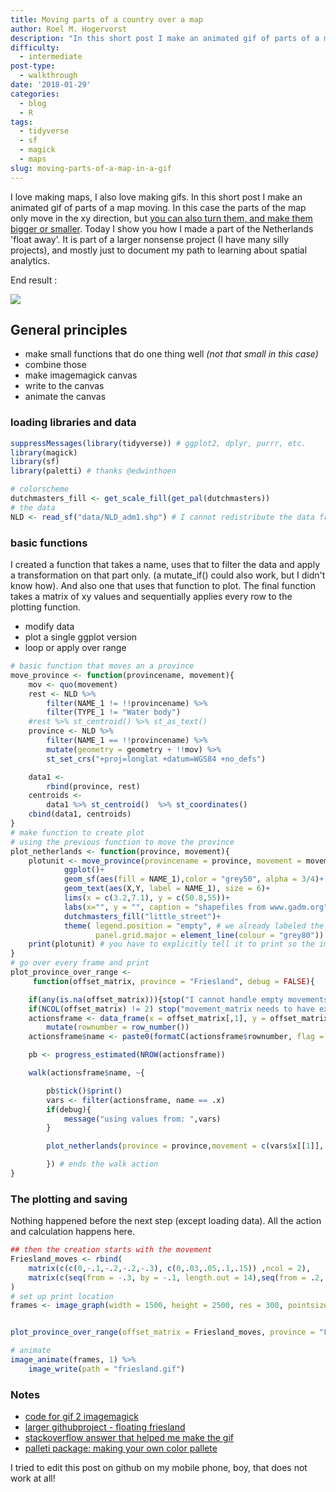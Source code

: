 ```yaml
---
title: Moving parts of a country over a map
author: Roel M. Hogervorst
description: "In this short post I make an animated gif of parts of a map moving. I use {sf} and {magick} to do the hard work."
difficulty:
  - intermediate
post-type:
  - walkthrough
date: '2018-01-29'
categories:
  - blog
  - R
tags:
  - tidyverse
  - sf
  - magick
  - maps
slug: moving-parts-of-a-map-in-a-gif
---
```


I love making maps, I also love making gifs.
In this short post I make an animated gif of parts of a map moving. In this case the parts of the map only move in the xy direction, but [you can also turn them, and make them bigger or smaller](https://r-spatial.github.io/sf/articles/sf3.html#affine-transformations).
Today I show you how I made a part of the Netherlands 'float away'. It is part of a larger nonsense project (I have many silly projects), and mostly just to document my path to learning about spatial analytics.


End result :

![ ]( 
https://cdn.rawgit.com/RMHogervorst/floating_friesland/44f7adfd/friesland.gif)

## General principles

* make small functions that do one thing well _(not that small in this case)_
* combine those
* make imagemagick canvas
* write to the canvas
* animate the canvas

### loading libraries and data

```r
suppressMessages(library(tidyverse)) # ggplot2, dplyr, purrr, etc.
library(magick)
library(sf)
library(paletti) # thanks @edwinthoen

# colorscheme
dutchmasters_fill <- get_scale_fill(get_pal(dutchmasters))
# the data
NLD <- read_sf("data/NLD_adm1.shp") # I cannot redistribute the data from GADM, but you can download and use it for your projects
```

### basic functions

I created a function that takes a name, uses that to filter the data and apply a transformation on that part only. (a mutate_if() could also work, but I didn't know how). And also one that uses that function to plot. The final function takes a matrix of xy values and sequentially applies every row to the plotting function.

* modify data
* plot a single ggplot version
* loop or apply over range  

```r
# basic function that moves an a province
move_province <- function(provincename, movement){
    mov <- quo(movement)
    rest <- NLD %>%
        filter(NAME_1 != !!provincename) %>%
        filter(TYPE_1 != "Water body")
    #rest %>% st_centroid() %>% st_as_text()
    province <- NLD %>%
        filter(NAME_1 == !!provincename) %>%
        mutate(geometry = geometry + !!mov) %>%
        st_set_crs("+proj=longlat +datum=WGS84 +no_defs")

    data1 <-
        rbind(province, rest)
    centroids <-
        data1 %>% st_centroid()  %>% st_coordinates()
    cbind(data1, centroids)
}
# make function to create plot
# using the previous function to move the province
plot_netherlands <- function(province, movement){
    plotunit <- move_province(provincename = province, movement = movement) %>%
            ggplot()+
            geom_sf(aes(fill = NAME_1),color = "grey50", alpha = 3/4)+
            geom_text(aes(X,Y, label = NAME_1), size = 6)+
            lims(x = c(3.2,7.1), y = c(50.8,55))+
            labs(x="", y = "", caption = "shapefiles from www.gadm.org", title = "Floating Friesland")+
            dutchmasters_fill("little_street")+
            theme( legend.position = "empty", # we already labeled the provinces
                   panel.grid.major = element_line(colour = "grey80"))
    print(plotunit) # you have to explicitly tell it to print so the image is captured
}
# go over every frame and print
plot_province_over_range <-
     function(offset_matrix, province = "Friesland", debug = FALSE){

    if(any(is.na(offset_matrix))){stop("I cannot handle empty movements, there are NA's in movement_matrix")}
    if(NCOL(offset_matrix) != 2) stop("movement_matrix needs to have exactly 2 columns")
    actionsframe <- data_frame(x = offset_matrix[,1], y = offset_matrix[,2]) %>%
        mutate(rownumber = row_number())
    actionsframe$name <- paste0(formatC(actionsframe$rownumber, flag = 0,width = 4))

    pb <- progress_estimated(NROW(actionsframe))

    walk(actionsframe$name, ~{

        pb$tick()$print()
        vars <- filter(actionsframe, name == .x)
        if(debug){
            message("using values from: ",vars)
        }

        plot_netherlands(province = province,movement = c(vars$x[[1]], vars$y[[1]]))

        }) # ends the walk action
}
```

### The plotting and saving
Nothing happened before the next step (except loading data). All the action and calculation happens here.

```r
## then the creation starts with the movement
Friesland_moves <- rbind(
    matrix(c(c(0,-.1,-.2,-.2,-.3), c(0,.03,.05,.1,.15)) ,ncol = 2),
    matrix(c(seq(from = -.3, by = -.1, length.out = 14),seq(from = .2, by = .1, length.out = 14)), ncol = 2)
)
# set up print location
frames <- image_graph(width = 1500, height = 2500, res = 300, pointsize = 5)


plot_province_over_range(offset_matrix = Friesland_moves, province = "Friesland")

# animate
image_animate(frames, 1) %>%
    image_write(path = "friesland.gif")
```


### Notes
* [code for gif 2 imagemagick](https://github.com/RMHogervorst/floating_friesland/blob/master/R/directly_to_imagemagick.R)
* [larger githubproject - floating friesland](https://github.com/RMHogervorst/floating_friesland/)
* [stackoverflow answer that helped me make the gif ](https://stackoverflow.com/questions/48344609/pipe-ggplot2-result-into-1-magick-object)
* [palleti package: making your own color pallete](https://edwinth.github.io/blog/paletti)


I tried to edit this post on github on my mobile phone, boy, that does not work at all!
